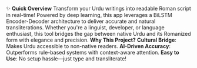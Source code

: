 ✨ **Quick Overview**
Transform your Urdu writings into readable Roman script in real-time! Powered by deep learning, this app leverages a BiLSTM Encoder-Decoder architecture to deliver accurate and natural transliterations. Whether you're a linguist, developer, or language enthusiast, this tool bridges the gap between native Urdu and its Romanized form with elegance and precision.
**Why This Project?**
**Cultural Bridge**: Makes Urdu accessible to non-native readers.
**AI-Driven Accuracy**: Outperforms rule-based systems with context-aware attention.
**Easy to Use**: No setup hassle—just type and transliterate!

